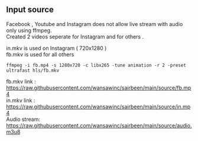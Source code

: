 ## Input source

Facebook , Youtube and Instagram does not allow live stream with audio only using ffmpeg. \
Created 2 videos seperate for Instagram and for others .

in.mkv is used on Instagram ( 720x1280 ) \
fb.mkv is used for all others
```
ffmpeg -i fb.mp4 -s 1280x720 -c libx265 -tune animation -r 2 -preset ultrafast hls/fb.mkv
```

fb.mkv link : https://raw.githubusercontent.com/wansawinc/sairbeen/main/source/fb.mp4 \
in.mkv link : https://raw.githubusercontent.com/wansawinc/sairbeen/main/source/in.mp4 \
Audio stream: https://raw.githubusercontent.com/wansawinc/sairbeen/main/source/audio.m3u8

